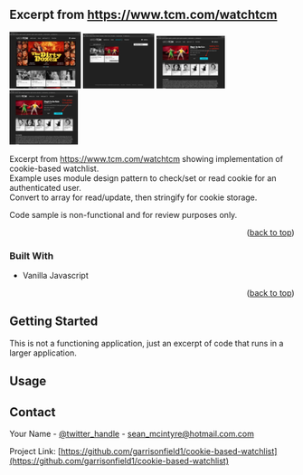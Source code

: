<a name="readme-top"></a>


<!-- ABOUT THE PROJECT -->
## Excerpt from https://www.tcm.com/watchtcm 

<div>
  <img src="images/home.jpeg" alt="TCM home screenLogo" width="25%">
  <img src="images/watchlist.jpeg" alt="TCM watchlist" width="25%">
    <img src="images/watchlist-add.jpeg" alt="TCM watchlist add" width="24%">
    <img src="images/watchlist-remove.jpeg" alt="TCM watchlist remove" width="24%">
</div>

Excerpt from https://www.tcm.com/watchtcm showing implementation of cookie-based watchlist.<br />
Example uses module design pattern to check/set or read cookie for an authenticated user. <br />
Convert to array for read/update, then stringify for cookie storage.

Code sample is non-functional and for review purposes only. 


<p align="right">(<a href="#readme-top">back to top</a>)</p>



### Built With

* Vanilla Javascript

<p align="right">(<a href="#readme-top">back to top</a>)</p>



<!-- GETTING STARTED -->
## Getting Started

This is not a functioning application, just an excerpt of code that runs in a larger application. 


<!-- USAGE EXAMPLES -->
## Usage




<!-- CONTACT -->
## Contact

Your Name - [@twitter_handle](https://twitter.com/Sean_McIntyre) - sean_mcintyre@hotmail.com.com

Project Link: [https://github.com/garrisonfield1/cookie-based-watchlist](https://github.com/garrisonfield1/cookie-based-watchlist)






